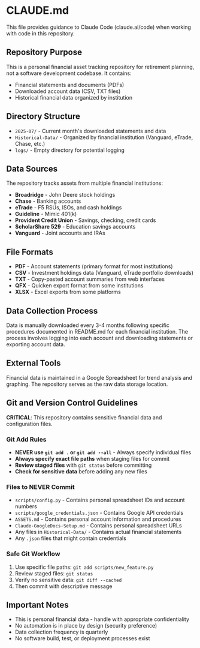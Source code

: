 # CLAUDE.md

This file provides guidance to Claude Code (claude.ai/code) when working with code in this repository.

## Repository Purpose

This is a personal financial asset tracking repository for retirement planning, not a software development codebase. It contains:

- Financial statements and documents (PDFs)
- Downloaded account data (CSV, TXT files) 
- Historical financial data organized by institution

## Directory Structure

- `2025-07/` - Current month's downloaded statements and data
- `Historical-Data/` - Organized by financial institution (Vanguard, eTrade, Chase, etc.)
- `logs/` - Empty directory for potential logging

## Data Sources

The repository tracks assets from multiple financial institutions:
- **Broadridge** - John Deere stock holdings
- **Chase** - Banking accounts  
- **eTrade** - F5 RSUs, ISOs, and cash holdings
- **Guideline** - Mimic 401(k)
- **Provident Credit Union** - Savings, checking, credit cards
- **ScholarShare 529** - Education savings accounts
- **Vanguard** - Joint accounts and IRAs

## File Formats

- **PDF** - Account statements (primary format for most institutions)
- **CSV** - Investment holdings data (Vanguard, eTrade portfolio downloads)
- **TXT** - Copy-pasted account summaries from web interfaces
- **QFX** - Quicken export format from some institutions
- **XLSX** - Excel exports from some platforms

## Data Collection Process

Data is manually downloaded every 3-4 months following specific procedures documented in README.md for each financial institution. The process involves logging into each account and downloading statements or exporting account data.

## External Tools

Financial data is maintained in a Google Spreadsheet for trend analysis and graphing. The repository serves as the raw data storage location.

## Git and Version Control Guidelines

**CRITICAL**: This repository contains sensitive financial data and configuration files.

### Git Add Rules
- **NEVER use `git add .` or `git add --all`** - Always specify individual files
- **Always specify exact file paths** when staging files for commit
- **Review staged files** with `git status` before committing
- **Check for sensitive data** before adding any new files

### Files to NEVER Commit
- `scripts/config.py` - Contains personal spreadsheet IDs and account numbers
- `scripts/google_credentials.json` - Contains Google API credentials
- `ASSETS.md` - Contains personal account information and procedures
- `Claude-GoogleDocs-Setup.md` - Contains personal spreadsheet URLs
- Any files in `Historical-Data/` - Contains actual financial statements
- Any `.json` files that might contain credentials

### Safe Git Workflow
1. Use specific file paths: `git add scripts/new_feature.py`
2. Review staged files: `git status`
3. Verify no sensitive data: `git diff --cached`
4. Then commit with descriptive message

## Important Notes

- This is personal financial data - handle with appropriate confidentiality
- No automation is in place by design (security preference)
- Data collection frequency is quarterly
- No software build, test, or deployment processes exist